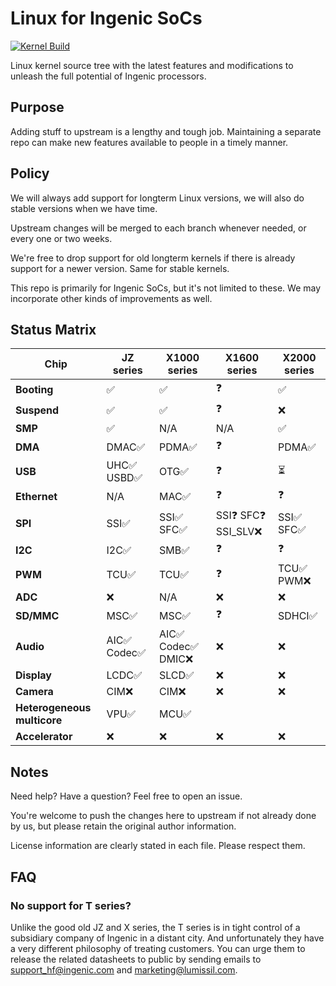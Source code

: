 # Linux for Ingenic SoCs

[![Kernel Build](https://github.com/Ingenic-community/linux/actions/workflows/kernel-build.yml/badge.svg)](https://github.com/Ingenic-community/linux/actions/workflows/kernel-build.yml)

Linux kernel source tree with the latest features and modifications to unleash the full potential of Ingenic processors.

## Purpose
Adding stuff to upstream is a lengthy and tough job. Maintaining a separate repo can make new features available to people in a timely manner.

## Policy
We will always add support for longterm Linux versions, we will also do stable versions when we have time.

Upstream changes will be merged to each branch whenever needed, or every one or two weeks.

We're free to drop support for old longterm kernels if there is already support for a newer version. Same for stable kernels.

This repo is primarily for Ingenic SoCs, but it's not limited to these. We may incorporate other kinds of improvements as well.

## Status Matrix
| **Chip**                    | JZ series   | X1000 series      | X1600 series       | X2000 series |
|-----------------------------|-------------|-------------------|--------------------|--------------|
| **Booting**                 | ✅           | ✅                 | ❓                  | ✅            |
| **Suspend**                 | ✅           | ✅                 | ❓                  | ❌            |
| **SMP**                     | ✅           | N/A               | N/A                | ✅            |
| **DMA**                     | DMAC✅       | PDMA✅             | ❓                  | PDMA✅        |
| **USB**                     | UHC✅ USBD✅  | OTG✅              | ❓                  | ⏳            |
| **Ethernet**                | N/A         | MAC✅              | ❓                  | ❓            |
| **SPI**                     | SSI✅        | SSI✅ SFC✅         | SSI❓ SFC❓ SSI_SLV❌ | SSI✅ SFC✅    |
| **I2C**                     | I2C✅        | SMB✅              | ❓                  | ❓            |
| **PWM**                     | TCU✅        | TCU✅              | ❓                  | TCU✅ PWM❌    |
| **ADC**                     | ❌           | N/A               | ❌                  | ❌            |
| **SD/MMC**                  | MSC✅        | MSC✅              | ❓                  | SDHCI✅       |
| **Audio**                   | AIC✅ Codec✅ | AIC✅ Codec✅ DMIC❌ | ❌                  | ❌            |
| **Display**                 | LCDC✅       | SLCD✅             | ❌                  | ❌            |
| **Camera**                  | CIM❌        | CIM❌              | ❌                  | ❌            |
| **Heterogeneous multicore** | VPU✅        | MCU✅              |                    |              |
| **Accelerator**             | ❌           | ❌                 | ❌                  | ❌            |

## Notes
Need help? Have a question? Feel free to open an issue.

You're welcome to push the changes here to upstream if not already done by us, but please retain the original author information.

License information are clearly stated in each file. Please respect them.

## FAQ

### No support for T series?

Unlike the good old JZ and X series, the T series is in tight control of a subsidiary company of Ingenic in a distant city. And unfortunately they have a very different philosophy of treating customers. You can urge them to release the related datasheets to public by sending emails to support_hf@ingenic.com and marketing@lumissil.com.
